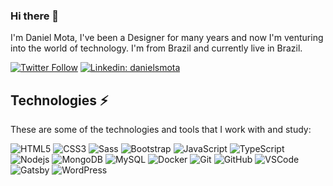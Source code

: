 ### Hi there 👋

I'm Daniel Mota, I've been a Designer for many years and now I'm venturing into the world of technology. I'm from Brazil and currently live in Brazil.

[![Twitter Follow](https://img.shields.io/twitter/follow/danielsmota?style=social)](https://twitter.com/danielsmota)
[![Linkedin: danielsmota](https://img.shields.io/badge/-Linkedin-blue?style=flat&logo=Linkedin&logoColor=white&link=https://www.linkedin.com/in/danielsmota/)](https://www.linkedin.com/in/danielsmota/)

## Technologies ⚡️

These are some of the technologies and tools that I work with and study:

![HTML5](https://img.shields.io/badge/-HTML5-E34F26?style=flat&logo=html5&logoColor=white)
![CSS3](https://img.shields.io/badge/-CSS3-1572B6?style=flat&logo=css3)
![Sass](https://img.shields.io/badge/-Sass-CC6699?style=flat&logo=sass&logoColor=white)
![Bootstrap](https://img.shields.io/badge/-Bootstrap-563D7C?style=flat&logo=bootstrap)
![JavaScript](https://img.shields.io/badge/-JavaScript-black?style=flat&logo=javascript)
![TypeScript](https://img.shields.io/badge/-TypeScript-007ACC?style=flat&logo=typescript)
![Nodejs](https://img.shields.io/badge/-Nodejs-339933?style=flat&logo=Node.js&logoColor=white)
![MongoDB](https://img.shields.io/badge/-MongoDB-black?style=flat&logo=mongodb)
![MySQL](https://img.shields.io/badge/-MySQL-4479A1?style=flat&logo=mysql&logoColor=white)
![Docker](https://img.shields.io/badge/-Docker-2496ED?style=flat&logo=docker&logoColor=white)
![Git](https://img.shields.io/badge/-Git-black?style=flat&logo=git)
![GitHub](https://img.shields.io/badge/-GitHub-181717?style=flat&logo=github)
![VSCode](https://img.shields.io/badge/-VSCode-007ACC?style=flat&logo=visual-studio-code&logoColor=white)
![Gatsby](https://img.shields.io/badge/-Gatsby-663399?style=flat&logo=gatsby&logoColor=white)
![WordPress](https://img.shields.io/badge/-WordPress-003c56?style=flat&logo=wordpress&logoColor=white)
